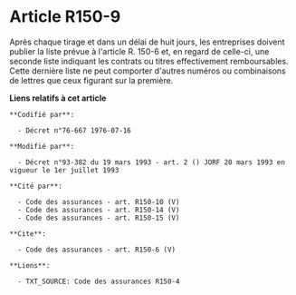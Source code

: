 # Article R150-9

Après chaque tirage et dans un délai de huit jours, les entreprises doivent publier la liste prévue à l'article R. 150-6 et,
en regard de celle-ci, une seconde liste indiquant les contrats ou titres effectivement remboursables. Cette dernière liste
ne peut comporter d'autres numéros ou combinaisons de lettres que ceux figurant sur la première.

**Liens relatifs à cet article**

	**Codifié par**:

	  - Décret n°76-667 1976-07-16

	**Modifié par**:

	  - Décret n°93-382 du 19 mars 1993 - art. 2 () JORF 20 mars 1993 en vigueur le 1er juillet 1993

	**Cité par**:

	  - Code des assurances - art. R150-10 (V)
	  - Code des assurances - art. R150-14 (V)
	  - Code des assurances - art. R150-15 (V)

	**Cite**:

	  - Code des assurances - art. R150-6 (V)

	**Liens**:

	  - TXT_SOURCE: Code des assurances R150-4
